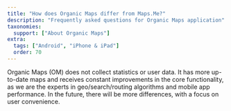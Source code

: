 ```yaml
---
title: "How does Organic Maps differ from Maps.Me?"
description: "Frequently asked questions for Organic Maps application"
taxonomies:
  support: ["About Organic Maps"]
extra:
  tags: ["Android", "iPhone & iPad"]
  order: 70
---
```


Organic Maps (OM) does not collect statistics or user data. It has more up-to-date maps and receives constant improvements in the core functionality, as we are the experts in geo/search/routing algorithms and mobile app performance. In the future, there will be more differences, with a focus on user convenience.
